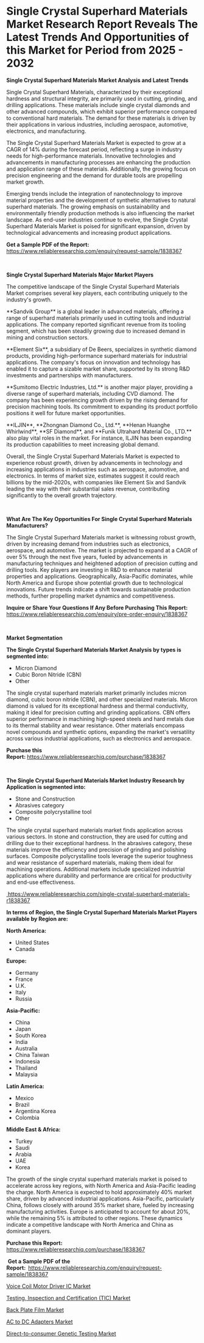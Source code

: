 <p><h1>Single Crystal Superhard Materials Market Research Report Reveals The Latest Trends And Opportunities of this Market for Period from 2025 - 2032</h1></p><p><strong>Single Crystal Superhard Materials Market Analysis and Latest Trends</strong></p>
<p><p>Single Crystal Superhard Materials, characterized by their exceptional hardness and structural integrity, are primarily used in cutting, grinding, and drilling applications. These materials include single crystal diamonds and other advanced compounds, which exhibit superior performance compared to conventional hard materials. The demand for these materials is driven by their applications in various industries, including aerospace, automotive, electronics, and manufacturing.</p><p>The Single Crystal Superhard Materials Market is expected to grow at a CAGR of 14% during the forecast period, reflecting a surge in industry needs for high-performance materials. Innovative technologies and advancements in manufacturing processes are enhancing the production and application range of these materials. Additionally, the growing focus on precision engineering and the demand for durable tools are propelling market growth.</p><p>Emerging trends include the integration of nanotechnology to improve material properties and the development of synthetic alternatives to natural superhard materials. The growing emphasis on sustainability and environmentally friendly production methods is also influencing the market landscape. As end-user industries continue to evolve, the Single Crystal Superhard Materials Market is poised for significant expansion, driven by technological advancements and increasing product applications.</p></p>
<p><strong>Get a Sample PDF of the Report:&nbsp;</strong> <a href="https://www.reliableresearchiq.com/enquiry/request-sample/1838367?utm_campaign=2243&utm_medium=2&utm_source=Github&utm_content=ia&utm_term=03022025&utm_id=single-crystal-superhard-materials">https://www.reliableresearchiq.com/enquiry/request-sample/1838367</a></p>
<p>&nbsp;</p>
<p><strong>Single Crystal Superhard Materials Major Market Players</strong></p>
<p><p>The competitive landscape of the Single Crystal Superhard Materials Market comprises several key players, each contributing uniquely to the industry's growth. </p><p>**Sandvik Group** is a global leader in advanced materials, offering a range of superhard materials primarily used in cutting tools and industrial applications. The company reported significant revenue from its tooling segment, which has been steadily growing due to increased demand in mining and construction sectors.</p><p>**Element Six**, a subsidiary of De Beers, specializes in synthetic diamond products, providing high-performance superhard materials for industrial applications. The company's focus on innovation and technology has enabled it to capture a sizable market share, supported by its strong R&D investments and partnerships with manufacturers.</p><p>**Sumitomo Electric Industries, Ltd.** is another major player, providing a diverse range of superhard materials, including CVD diamond. The company has been experiencing growth driven by the rising demand for precision machining tools. Its commitment to expanding its product portfolio positions it well for future market opportunities.</p><p>**ILJIN**, **Zhongnan Diamond Co., Ltd.**, **Henan Huanghe Whirlwind**, **SF Diamond**, and **Funik Ultrahard Material Co., LTD.** also play vital roles in the market. For instance, ILJIN has been expanding its production capabilities to meet increasing global demand.</p><p>Overall, the Single Crystal Superhard Materials Market is expected to experience robust growth, driven by advancements in technology and increasing applications in industries such as aerospace, automotive, and electronics. In terms of market size, estimates suggest it could reach billions by the mid-2020s, with companies like Element Six and Sandvik leading the way with their substantial sales revenue, contributing significantly to the overall growth trajectory.</p></p>
<p>&nbsp;</p>
<p><strong>What Are The Key Opportunities For Single Crystal Superhard Materials Manufacturers?</strong></p>
<p><p>The Single Crystal Superhard Materials market is witnessing robust growth, driven by increasing demand from industries such as electronics, aerospace, and automotive. The market is projected to expand at a CAGR of over 5% through the next five years, fueled by advancements in manufacturing techniques and heightened adoption of precision cutting and drilling tools. Key players are investing in R&D to enhance material properties and applications. Geographically, Asia-Pacific dominates, while North America and Europe show potential growth due to technological innovations. Future trends indicate a shift towards sustainable production methods, further propelling market dynamics and competitiveness.</p></p>
<p><strong>Inquire or Share Your Questions If Any Before Purchasing This Report:</strong> <a href="https://www.reliableresearchiq.com/enquiry/pre-order-enquiry/1838367?utm_campaign=2243&utm_medium=2&utm_source=Github&utm_content=ia&utm_term=03022025&utm_id=single-crystal-superhard-materials">https://www.reliableresearchiq.com/enquiry/pre-order-enquiry/1838367</a></p>
<p>&nbsp;</p>
<p><strong>Market Segmentation</strong></p>
<p><strong>The Single Crystal Superhard Materials Market Analysis by types is segmented into:</strong></p>
<p><ul><li>Micron Diamond</li><li>Cubic Boron Nitride (CBN)</li><li>Other</li></ul></p>
<p><p>The single crystal superhard materials market primarily includes micron diamond, cubic boron nitride (CBN), and other specialized materials. Micron diamond is valued for its exceptional hardness and thermal conductivity, making it ideal for precision cutting and grinding applications. CBN offers superior performance in machining high-speed steels and hard metals due to its thermal stability and wear resistance. Other materials encompass novel compounds and synthetic options, expanding the market's versatility across various industrial applications, such as electronics and aerospace.</p></p>
<p><strong>Purchase this Report:&nbsp;</strong><a href="https://www.reliableresearchiq.com/purchase/1838367?utm_campaign=2243&utm_medium=2&utm_source=Github&utm_content=ia&utm_term=03022025&utm_id=single-crystal-superhard-materials">https://www.reliableresearchiq.com/purchase/1838367</a></p>
<p>&nbsp;</p>
<p><strong>The Single Crystal Superhard Materials Market Industry Research by Application is segmented into:</strong></p>
<p><ul><li>Stone and Construction</li><li>Abrasives category</li><li>Composite polycrystalline tool</li><li>Other</li></ul></p>
<p><p>The single crystal superhard materials market finds application across various sectors. In stone and construction, they are used for cutting and drilling due to their exceptional hardness. In the abrasives category, these materials improve the efficiency and precision of grinding and polishing surfaces. Composite polycrystalline tools leverage the superior toughness and wear resistance of superhard materials, making them ideal for machining operations. Additional markets include specialized industrial applications where durability and performance are critical for productivity and end-use effectiveness.</p></p>
<p><a href="https://www.reliableresearchiq.com/single-crystal-superhard-materials-r1838367?utm_campaign=2243&utm_medium=2&utm_source=Github&utm_content=ia&utm_term=03022025&utm_id=single-crystal-superhard-materials">&nbsp;https://www.reliableresearchiq.com/single-crystal-superhard-materials-r1838367</a></p>
<p><strong>In terms of Region, the Single Crystal Superhard Materials Market Players available by Region are:</strong></p>
<p>
    <p> <strong> North America: </strong>
        <ul>
            <li>United States</li>
            <li>Canada</li>
        </ul>
        </p> 
    <p> <strong> Europe: </strong>
        <ul>
            <li>Germany</li>
            <li>France</li>
            <li>U.K.</li>
            <li>Italy</li>
            <li>Russia</li>
        </ul>
        </p> 
    <p> <strong> Asia-Pacific: </strong>
        <ul>
            <li>China</li>
            <li>Japan</li>
            <li>South Korea</li>
            <li>India</li>
            <li>Australia</li>
            <li>China Taiwan</li>
            <li>Indonesia</li>
            <li>Thailand</li>
            <li>Malaysia</li>
        </ul>
        </p> 
    <p> <strong> Latin America: </strong>
        <ul>
            <li>Mexico</li>
            <li>Brazil</li>
            <li>Argentina Korea</li>
            <li>Colombia</li>
        </ul>
        </p> 
    <p> <strong> Middle East & Africa: </strong>
        <ul>
            <li>Turkey</li>
            <li>Saudi</li>
            <li>Arabia</li>
            <li>UAE</li>
            <li>Korea</li>
        </ul>
    </p>
    </p>
<p><p>The growth of the single crystal superhard materials market is poised to accelerate across key regions, with North America and Asia-Pacific leading the charge. North America is expected to hold approximately 40% market share, driven by advanced industrial applications. Asia-Pacific, particularly China, follows closely with around 35% market share, fueled by increasing manufacturing activities. Europe is anticipated to account for about 20%, while the remaining 5% is attributed to other regions. These dynamics indicate a competitive landscape with North America and China as dominant players.</p></p>
<p><strong>Purchase this Report: </strong><a href="https://www.reliableresearchiq.com/purchase/1838367?utm_campaign=2243&utm_medium=2&utm_source=Github&utm_content=ia&utm_term=03022025&utm_id=single-crystal-superhard-materials">https://www.reliableresearchiq.com/purchase/1838367</a></p>
<p>&nbsp;<strong>Get a Sample PDF of the Report:&nbsp;&nbsp;</strong><a href="https://www.reliableresearchiq.com/enquiry/request-sample/1838367?utm_campaign=2243&utm_medium=2&utm_source=Github&utm_content=ia&utm_term=03022025&utm_id=single-crystal-superhard-materials">https://www.reliableresearchiq.com/enquiry/request-sample/1838367</a></p>
<p><strong></strong></p>
<p><p><a href="https://www.linkedin.com/pulse/voice-coil-motor-driver-ic-market-size-growing-53-growth-rate-2z4ye?utm_campaign=2243&utm_medium=2&utm_source=Github&utm_content=ia&utm_term=03022025&utm_id=single-crystal-superhard-materials">Voice Coil Motor Driver IC Market</a></p><p><a href="https://www.linkedin.com/pulse/study-onthe-value-market-segmentation-share-analysis-testing-y2vre?utm_campaign=2243&utm_medium=2&utm_source=Github&utm_content=ia&utm_term=03022025&utm_id=single-crystal-superhard-materials">Testing, Inspection and Certification (TIC) Market</a></p><p><a href="https://www.linkedin.com/pulse/back-plate-film-market-forecast-key-players-analysis-from-ubvme?utm_campaign=2243&utm_medium=2&utm_source=Github&utm_content=ia&utm_term=03022025&utm_id=single-crystal-superhard-materials">Back Plate Film Market</a></p><p><a href="https://www.linkedin.com/pulse/comprehensive-ac-dc-adapters-market-overview-emerging-trends-djhoe?utm_campaign=2243&utm_medium=2&utm_source=Github&utm_content=ia&utm_term=03022025&utm_id=single-crystal-superhard-materials">AC to DC Adapters Market</a></p><p><a href="https://www.linkedin.com/pulse/accelerated-growth-direct-to-consumer-genetic-testing-market-72ote?utm_campaign=2243&utm_medium=2&utm_source=Github&utm_content=ia&utm_term=03022025&utm_id=single-crystal-superhard-materials">Direct-to-consumer Genetic Testing Market</a></p></p>